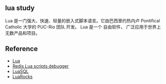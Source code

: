## lua study

Lua 是一门强大、快速、轻量的嵌入式脚本语言。它由巴西里约热内卢 Pontifical Catholic 大学的 PUC-Rio 团队 开发。 Lua 是一个 自由软件， 广泛应用于世界上无数产品和项目。

## Reference
 - [Lua](http://www.lua.org)
 - [Redis Lua scripts debugger](https://redis.io/topics/ldb)
 - [LuaSQL](http://luaforge.net/projects/luasql)
 - [LuaRocks](https://luarocks.org)
